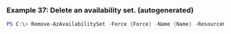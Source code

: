 
### Example 37: Delete an availability set. (autogenerated)
```powershell
PS C:\> Remove-AzAvailabilitySet -Force {Force} -Name {Name} -ResourceGroupName MyResourceGroup


